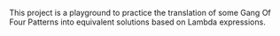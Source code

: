 This project is a playground to practice the translation of some Gang Of Four Patterns into equivalent solutions based on Lambda expressions.
